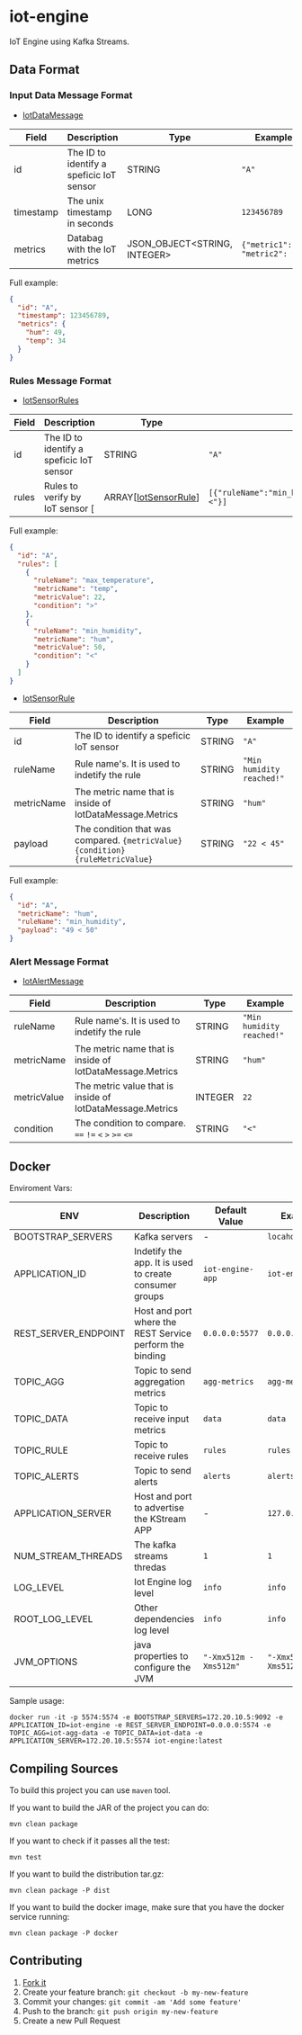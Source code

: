 # iot-engine
IoT Engine using Kafka Streams.

## Data Format

### Input Data Message Format

* [IotDataMessage](https://github.com/andresgomezfrr/iot-engine/blob/master/service/src/main/java/kafkastreams/iot/model/IotDataMessage.java)

| Field  | Description  | Type  | Example |
|---|---|---|---|
|  id |  The ID to identify a speficic IoT sensor | STRING  |  `"A"` |   
|  timestamp | The unix timestamp in seconds  |  LONG | `123456789` |   
|  metrics |  Databag with the IoT metrics |  JSON_OBJECT<STRING, INTEGER> | `{"metric1":22, "metric2": 90}` |   

Full example:

```json
{
  "id": "A",
  "timestamp": 123456789,
  "metrics": {
    "hum": 49,
    "temp": 34
  }
}
```

### Rules Message Format

* [IotSensorRules](https://github.com/andresgomezfrr/iot-engine/blob/master/service/src/main/java/kafkastreams/iot/model/IotSensorRules.java)

| Field  | Description  | Type  | Example |
|---|---|---|---|
|  id |  The ID to identify a speficic IoT sensor | STRING  |  `"A"` |   
|  rules | Rules to verify by IoT sensor [  |  ARRAY[[IotSensorRule](https://github.com/andresgomezfrr/iot-engine/blob/master/service/src/main/java/kafkastreams/iot/model/IotSensorRule.java)] | `[{"ruleName":"min_humidity","metricName":"hum","metricValue":50,"condition":"<"}]`|   

Full example:

```json
{
  "id": "A",
  "rules": [
    {
      "ruleName": "max_temperature",
      "metricName": "temp",
      "metricValue": 22,
      "condition": ">"
    },
    {
      "ruleName": "min_humidity",
      "metricName": "hum",
      "metricValue": 50,
      "condition": "<"
    }
  ]
}
```

* [IotSensorRule](https://github.com/andresgomezfrr/iot-engine/blob/master/service/src/main/java/kafkastreams/iot/model/IotSensorRule.java)

| Field  | Description  | Type  | Example |
|---|---|---|---|
|  id |  The ID to identify a speficic IoT sensor | STRING  |  `"A"` |   
|  ruleName |  Rule name's. It is used to indetify the rule | STRING  |  `"Min humidity reached!"` |   
|  metricName |  The metric name that is inside of IotDataMessage.Metrics | STRING  |  `"hum"` |   
|  payload |  The condition that was compared. `{metricValue} {condition} {ruleMetricValue}` | STRING  |  `"22 < 45"` |   

Full example:

```json
{
  "id": "A",
  "metricName": "hum",
  "ruleName": "min_humidity",
  "payload": "49 < 50"
}
```


### Alert Message Format

* [IotAlertMessage](https://github.com/andresgomezfrr/iot-engine/blob/master/service/src/main/java/kafkastreams/iot/model/IotAlertMessage.java)

| Field  | Description  | Type  | Example |
|---|---|---|---|
|  ruleName |  Rule name's. It is used to indetify the rule | STRING  |  `"Min humidity reached!"` |   
|  metricName |  The metric name that is inside of IotDataMessage.Metrics | STRING  |  `"hum"` |   
|  metricValue |  The metric value that is inside of IotDataMessage.Metrics | INTEGER  |  `22` |   
|  condition |  The condition to compare. `==` `!=` `<` `>` `>=` `<=` | STRING  |  `"<"` |   


## Docker

Enviroment Vars:

| ENV  | Description  | Default Value  | Example |
|---|---|---|---|
|  BOOTSTRAP_SERVERS |  Kafka servers | -  | `locahost:9092`|  
|  APPLICATION_ID |  Indetify the app. It is used to create consumer groups | `iot-engine-app`  | `iot-engine-app` |    
|  REST_SERVER_ENDPOINT |  Host and port where the REST Service perform the binding | `0.0.0.0:5577`  |    `0.0.0.0:5577` |
|  TOPIC_AGG |  Topic to send aggregation metrics | `agg-metrics`  |    `agg-metrics` |
|  TOPIC_DATA |  Topic to receive input metrics  | `data`  |    `data`  |    
|  TOPIC_RULE |  Topic to receive rules  | `rules`  |    `rules`  |    
|  TOPIC_ALERTS |  Topic to send alerts  | `alerts`  |    `alerts`  |    
|  APPLICATION_SERVER |  Host and port to advertise the KStream APP | - | `127.0.0.1:5577`  |
|  NUM_STREAM_THREADS |  The kafka streams thredas | `1`  |    `1` |
|  LOG_LEVEL |  Iot Engine log level | `info`  |  `info` | 
|  ROOT_LOG_LEVEL |  Other dependencies log level | `info`  |  `info` | 
|  JVM_OPTIONS |  java properties to configure the JVM | `"-Xmx512m -Xms512m"`  | `"-Xmx512m -Xms512m"` |

Sample usage:

```
docker run -it -p 5574:5574 -e BOOTSTRAP_SERVERS=172.20.10.5:9092 -e APPLICATION_ID=iot-engine -e REST_SERVER_ENDPOINT=0.0.0.0:5574 -e TOPIC_AGG=iot-agg-data -e TOPIC_DATA=iot-data -e APPLICATION_SERVER=172.20.10.5:5574 iot-engine:latest
```

## Compiling Sources

To build this project you can use `maven` tool. 

If you want to build the JAR of the project you can do:

```
mvn clean package
```

If you want to check if it passes all the test:

```
mvn test
```

If you want to build the distribution tar.gz:

```
mvn clean package -P dist
```

If you want to build the docker image, make sure that you have the docker service running:

```
mvn clean package -P docker
```

## Contributing

1. [Fork it](https://github.com/andresgomezfrr/iot-engine/fork)
2. Create your feature branch: `git checkout -b my-new-feature`
3. Commit your changes: `git commit -am 'Add some feature'`
4. Push to the branch: `git push origin my-new-feature`
5. Create a new Pull Request
